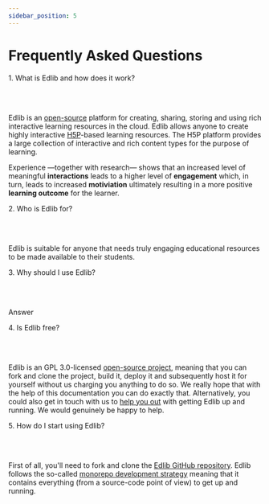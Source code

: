 ```yaml
---
sidebar_position: 5
---
```


# Frequently Asked Questions

<p class="edlib-question">1. What is Edlib and how does it work?</p>
<br/>
<br/>

Edlib is an [open-source](https://github.com/cerpus/Edlib) platform for creating, sharing, storing and using rich interactive learning resources in the cloud. Edlib allows anyone to create highly interactive [H5P](https://h5p.org/content-types-and-applications)-based learning resources. The H5P platform provides a large collection of interactive and rich content types for the purpose of learning. 

Experience &mdash;together with research&mdash; shows that an increased level of meaningful **interactions** leads to a higher level of **engagement** which, in turn, leads to increased **motiviation** ultimately resulting in a more positive **learning outcome** for the learner.

<p class="edlib-question">2. Who is Edlib for?</p>
<br/>
<br/>

Edlib is suitable for anyone that needs truly engaging educational resources to be made available to their students.

<p class="edlib-question">3. Why should I use Edlib?</p>
<br/>
<br/>

Answer

<p class="edlib-question">4. Is Edlib free?</p>
<br/>
<br/>

Edlib is an GPL 3.0-licensed [open-source project](https://github.com/cerpus/Edlib), meaning that you can fork and clone the project, build it, deploy it and subsequently host it for yourself without us charging you anything to do so. We really hope that with the help of this documentation you can do exactly that. Alternatively, you could also get in touch with us to [help you out](/docs/solutions/custom-development) with getting Edlib up and running. We would genuinely be happy to help. 

<p class="edlib-question">5. How do I start using Edlib?</p>
<br/>
<br/>

First of all, you'll need to fork and clone the [Edlib GitHub repository](https://github.com/cerpus/Edlib). Edlib follows the so-called [monorepo development strategy](https://en.wikipedia.org/wiki/Monorepo) meaning that it contains everything (from a source-code point of view) to get up and running.